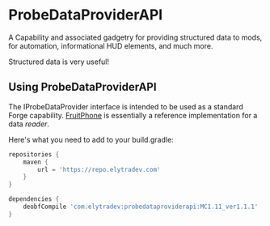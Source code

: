 # ProbeDataProviderAPI

A Capability and associated gadgetry for providing structured data
to mods, for automation, informational HUD elements, and much more.

Structured data is very useful!

## Using ProbeDataProviderAPI

The IProbeDataProvider interface is intended to be used as a
standard Forge capability. [FruitPhone](https://github.com/elytra/FruitPhone)
is essentially a reference implementation for a data *reader*.

Here's what you need to add to your build.gradle:

```gradle
repositories {
	maven {
		url = 'https://repo.elytradev.com'
	}
}

dependencies {
	deobfCompile 'com.elytradev:probedataproviderapi:MC1.11_ver1.1.1'
}
```
